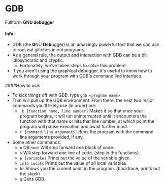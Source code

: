 # GDB

Fullform **GNU debugger**

#### Info:

- GDB (the **G**NU **D**e**b**ugger) is an amazingly powerful tool that we can use to root out glitches in out programs. 
- As a general rule, the output and interaction with GDB can be a bit idiosyncratic and cryptic.
    - Fortunately, we've taken steps to solve this problem!
- If you aren't using the graphical debugger, it's useful to know how to work through your program with GDB's command line interface. 

####How to use:

- To kick things off with GDB, type 
    `gdb <program name>`
- That will pull up the GDB environment. From there, the next two major commands you'll likely use (in order) are:
    - ` b [function name, line number]`
        Makes it so that once your program begins, it will run uninterrupted until it encounters the function with that name or hits that line number, at which point the program will pause execution and await further input.
    - `r [command-line arguments]`
        Runs the program with the command line arguments provided, if any.
- Some other commands:
    - `n`  OR `next` Will step forward one block of code.
    - `s` Will step forward one line of code. (step in the functions)
    - `p [variable]` Prints out the value of the variable given.
    -  `info locals` Prints out the value of all local variables.
    - `bt` Shows you the current point in the program. (backtrace, prints out the stack)
    - `q` Quits GDB.

